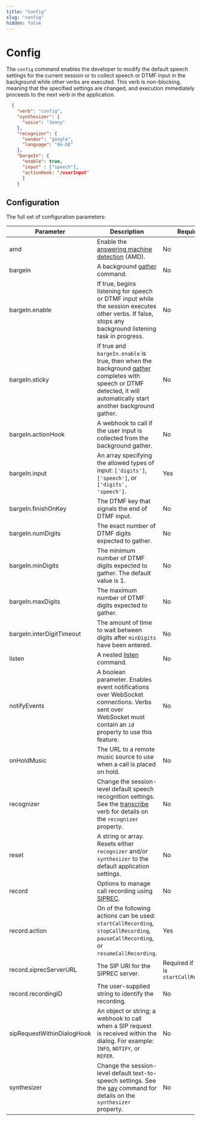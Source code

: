 ```yaml
---
title: "Config"
slug: "config"
hidden: false
---
```


# Config

The `config` command enables the developer to modify the default speech settings for the current session or to collect speech or DTMF input in the background while other verbs are executed.
This verb is non-blocking, meaning that the specified settings are changed, and execution immediately proceeds to the next verb in the application.

```json
  {
    "verb": "config",
    "synthesizer": {
      "voice": "Jenny"
    },
    "recognizer": {
      "vendor": "google",
      "language": "de-DE"
    },
    "bargeIn": {
      "enable": true,
      "input" : ["speech"],
      "actionHook: "/userInput"
      }
    }
```

## Configuration

The full set of configuration parameters:

| Parameter                  | Description                                                                                                                                                                       | Required                                   |
|----------------------------|-----------------------------------------------------------------------------------------------------------------------------------------------------------------------------------|--------------------------------------------|
| amd                        | Enable the [answering machine detection](amd.md) (AMD).                                                                                                                           | No                                         |
| bargein                    | A background [gather](gather.md) command.                                                                                                                                         | No                                         |
| bargeIn.enable             | If true, begins listening for speech or DTMF input while the session executes other verbs. If false, stops any background listening task in progress.                             | No                                         |
| bargeIn.sticky             | If true and `bargeIn.enable` is true, then when the background [gather](gather.md) completes with speech or DTMF detected, it will automatically start another background gather. | No                                         |
| bargeIn.actionHook         | A webhook to call if the user input is collected from the background gather.                                                                                                      | No                                         |
| bargeIn.input              | An array specifying the allowed types of input: `['digits']`, `['speech']`, or `['digits', 'speech']`.                                                                            | Yes                                        |
| bargeIn.finishOnKey        | The DTMF key that signals the end of DTMF input.                                                                                                                                  | No                                         |
| bargeIn.numDigits          | The exact number of DTMF digits expected to gather.                                                                                                                               | No                                         |
| bargeIn.minDigits          | The minimum number of DTMF digits expected to gather. The default value is 1.                                                                                                     | No                                         |
| bargeIn.maxDigits          | The maximum number of DTMF digits expected to gather.                                                                                                                             | No                                         |
| bargeIn.interDigitTimeout  | The amount of time to wait between digits after `minDigits` have been entered.                                                                                                    | No                                         |
| listen                     | A nested [listen](listen.md) command.                                                                                                                                             | No                                         |
| notifyEvents               | A boolean parameter. Enables event notifications over WebSocket connections. Verbs sent over WebSocket must contain an `id` property to use this feature.                         | No                                         |
| onHoldMusic                | The URL to a remote music source to use when a call is placed on hold.                                                                                                            | No                                         |
| recognizer                 | Change the session-level default speech recognition settings. See the [transcribe](transcribe.md) verb for details on the `recognizer` property.                                  | No                                         |
| reset                      | A string or array. Resets either `recognizer` and/or `synthesizer` to the default application settings.                                                                           | No                                         |
| record                     | Options to manage call recording using [SIPREC](sip-request.md).                                                                                                                  | No                                         |
| record.action              | On of the following actions can be used: `startCallRecording`, `stopCallRecording`, `pauseCallRecording`, or `resumeCallRecording`.                                               | Yes                                        |
| record.siprecServerURL     | The SIP URI for the SIPREC server.                                                                                                                                                | Required if action is `startCallRecording` |
| record.recordingID         | The user-supplied string to identify the recording.                                                                                                                               | No                                         |
| sipRequestWithinDialogHook | An object or string; a webhook to call when a SIP request is received within the dialog. For example: `INFO`, `NOTIFY`, or `REFER`.                                               | No                                         |
| synthesizer                | Change the session-level default text-to-speech settings. See the [say](say.md) command for details on the `synthesizer` property.                                                | No                                         |
